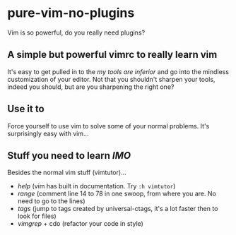# pure-vim-no-plugins
Vim is so powerful, do you really need plugins? 

## A simple but powerful vimrc to really learn vim
It's easy to get pulled in to the *my tools are inferior* and go into the
mindless customization of your editor. Not that you shouldn't sharpen your
tools, indeed you should, but are you sharpening the right one?

## Use it to 
Force yourself to use vim to solve some of your normal problems. It's
surprisingly easy with vim...

## Stuff you need to learn *IMO*
Besides the normal vim stuff (vimtutor)...

- *help* (vim has built in documentation. Try ```:h vimtutor```)
- *range* (comment line 14 to 78 in one swoop, from where you are. No need to go
  to the lines)
- *tags* (jump to tags created by universal-ctags, it's a lot faster then to look
  for files)
- *vimgrep* + cdo (refactor your code in style)

